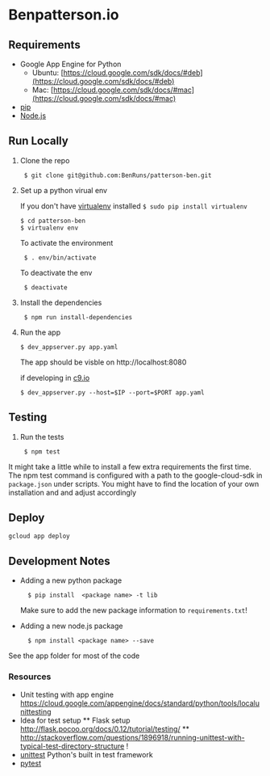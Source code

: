 
# Benpatterson.io

## Requirements

- Google App Engine for Python
  - Ubuntu:  [https://cloud.google.com/sdk/docs/#deb](https://cloud.google.com/sdk/docs/#deb)
  - Mac: [https://cloud.google.com/sdk/docs/#mac](https://cloud.google.com/sdk/docs/#mac)
- [pip](http://pip.readthedocs.io/en/stable/)
- [Node.js](https://nodejs.org/en/)

## Run Locally

1. Clone the repo

        $ git clone git@github.com:BenRuns/patterson-ben.git

2. Set up a python virual env

    If you don't have [virtualenv](https://virtualenv.pypa.io/en/stable/) installed  `$ sudo pip install virtualenv`

       $ cd patterson-ben
       $ virtualenv env

    To activate the environment

        $ . env/bin/activate

    To deactivate the env

        $ deactivate

3. Install the dependencies

        $ npm run install-dependencies

4.  Run the app

        $ dev_appserver.py app.yaml
      The app should be visble on http://localhost:8080

      if developing in [c9.io](http://c9.io)

        $ dev_appserver.py --host=$IP --port=$PORT app.yaml

## Testing

1. Run the tests

        $ npm test
  It might take a little while to install a few extra requirements the first
  time. The npm test command is configured with a path to the google-cloud-sdk in
  `package.json` under scripts. You might have to find the location of your own
  installation and and adjust accordingly

## Deploy

    gcloud app deploy


## Development Notes

- Adding a new python package

        $ pip install  <package name> -t lib
    Make sure to add the new package information to `requirements.txt`!

- Adding a new node.js package

        $ npm install <package name> --save

See the app folder for most of the code



 ### Resources
 - Unit testing with app engine https://cloud.google.com/appengine/docs/standard/python/tools/localunittesting
 - Idea for test setup
   ** Flask setup http://flask.pocoo.org/docs/0.12/tutorial/testing/
   ** http://stackoverflow.com/questions/1896918/running-unittest-with-typical-test-directory-structure !
 - [unittest](https://docs.python.org/2/library/unittest.html) Python's built in test framework
 - [pytest](http://doc.pytest.org/en/latest/)
